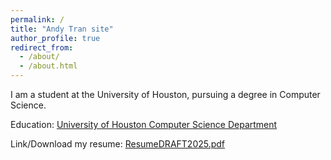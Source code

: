 ```yaml
---
permalink: /
title: "Andy Tran site"
author_profile: true
redirect_from: 
  - /about/
  - /about.html
---
```


I am a student at the University of Houston, pursuing a degree in Computer Science.


Education: [University of Houston Computer Science Department](https://www.cs.uh.edu)


Link/Download my resume: [ResumeDRAFT2025.pdf](/files/ResumeDRAFT2025.pdf)

